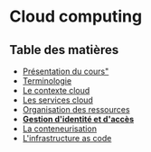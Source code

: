 # Cloud computing

<!-- .slide: class="page-title" -->



## Table des matières

<!-- .slide: class="toc" -->

- [Présentation du cours"](#/1)
- [Terminologie](#/2)
- [Le contexte cloud](#/3)
- [Les services cloud](#/4)
- [Organisation des ressources](#/5)
- **[Gestion d'identité et d'accès](#/6)**
- [La conteneurisation](#/7)
- [L'infrastructure as code](#/6)